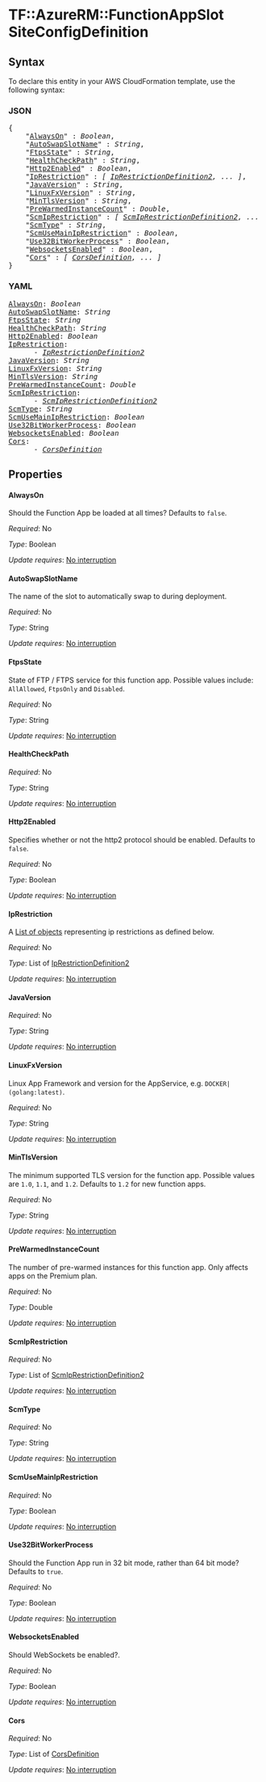 # TF::AzureRM::FunctionAppSlot SiteConfigDefinition

## Syntax

To declare this entity in your AWS CloudFormation template, use the following syntax:

### JSON

<pre>
{
    "<a href="#alwayson" title="AlwaysOn">AlwaysOn</a>" : <i>Boolean</i>,
    "<a href="#autoswapslotname" title="AutoSwapSlotName">AutoSwapSlotName</a>" : <i>String</i>,
    "<a href="#ftpsstate" title="FtpsState">FtpsState</a>" : <i>String</i>,
    "<a href="#healthcheckpath" title="HealthCheckPath">HealthCheckPath</a>" : <i>String</i>,
    "<a href="#http2enabled" title="Http2Enabled">Http2Enabled</a>" : <i>Boolean</i>,
    "<a href="#iprestriction" title="IpRestriction">IpRestriction</a>" : <i>[ <a href="iprestrictiondefinition2.md">IpRestrictionDefinition2</a>, ... ]</i>,
    "<a href="#javaversion" title="JavaVersion">JavaVersion</a>" : <i>String</i>,
    "<a href="#linuxfxversion" title="LinuxFxVersion">LinuxFxVersion</a>" : <i>String</i>,
    "<a href="#mintlsversion" title="MinTlsVersion">MinTlsVersion</a>" : <i>String</i>,
    "<a href="#prewarmedinstancecount" title="PreWarmedInstanceCount">PreWarmedInstanceCount</a>" : <i>Double</i>,
    "<a href="#scmiprestriction" title="ScmIpRestriction">ScmIpRestriction</a>" : <i>[ <a href="scmiprestrictiondefinition2.md">ScmIpRestrictionDefinition2</a>, ... ]</i>,
    "<a href="#scmtype" title="ScmType">ScmType</a>" : <i>String</i>,
    "<a href="#scmusemainiprestriction" title="ScmUseMainIpRestriction">ScmUseMainIpRestriction</a>" : <i>Boolean</i>,
    "<a href="#use32bitworkerprocess" title="Use32BitWorkerProcess">Use32BitWorkerProcess</a>" : <i>Boolean</i>,
    "<a href="#websocketsenabled" title="WebsocketsEnabled">WebsocketsEnabled</a>" : <i>Boolean</i>,
    "<a href="#cors" title="Cors">Cors</a>" : <i>[ <a href="corsdefinition.md">CorsDefinition</a>, ... ]</i>
}
</pre>

### YAML

<pre>
<a href="#alwayson" title="AlwaysOn">AlwaysOn</a>: <i>Boolean</i>
<a href="#autoswapslotname" title="AutoSwapSlotName">AutoSwapSlotName</a>: <i>String</i>
<a href="#ftpsstate" title="FtpsState">FtpsState</a>: <i>String</i>
<a href="#healthcheckpath" title="HealthCheckPath">HealthCheckPath</a>: <i>String</i>
<a href="#http2enabled" title="Http2Enabled">Http2Enabled</a>: <i>Boolean</i>
<a href="#iprestriction" title="IpRestriction">IpRestriction</a>: <i>
      - <a href="iprestrictiondefinition2.md">IpRestrictionDefinition2</a></i>
<a href="#javaversion" title="JavaVersion">JavaVersion</a>: <i>String</i>
<a href="#linuxfxversion" title="LinuxFxVersion">LinuxFxVersion</a>: <i>String</i>
<a href="#mintlsversion" title="MinTlsVersion">MinTlsVersion</a>: <i>String</i>
<a href="#prewarmedinstancecount" title="PreWarmedInstanceCount">PreWarmedInstanceCount</a>: <i>Double</i>
<a href="#scmiprestriction" title="ScmIpRestriction">ScmIpRestriction</a>: <i>
      - <a href="scmiprestrictiondefinition2.md">ScmIpRestrictionDefinition2</a></i>
<a href="#scmtype" title="ScmType">ScmType</a>: <i>String</i>
<a href="#scmusemainiprestriction" title="ScmUseMainIpRestriction">ScmUseMainIpRestriction</a>: <i>Boolean</i>
<a href="#use32bitworkerprocess" title="Use32BitWorkerProcess">Use32BitWorkerProcess</a>: <i>Boolean</i>
<a href="#websocketsenabled" title="WebsocketsEnabled">WebsocketsEnabled</a>: <i>Boolean</i>
<a href="#cors" title="Cors">Cors</a>: <i>
      - <a href="corsdefinition.md">CorsDefinition</a></i>
</pre>

## Properties

#### AlwaysOn

Should the Function App be loaded at all times? Defaults to `false`.

_Required_: No

_Type_: Boolean

_Update requires_: [No interruption](https://docs.aws.amazon.com/AWSCloudFormation/latest/UserGuide/using-cfn-updating-stacks-update-behaviors.html#update-no-interrupt)

#### AutoSwapSlotName

The name of the slot to automatically swap to during deployment.

_Required_: No

_Type_: String

_Update requires_: [No interruption](https://docs.aws.amazon.com/AWSCloudFormation/latest/UserGuide/using-cfn-updating-stacks-update-behaviors.html#update-no-interrupt)

#### FtpsState

State of FTP / FTPS service for this function app. Possible values include: `AllAllowed`, `FtpsOnly` and `Disabled`.

_Required_: No

_Type_: String

_Update requires_: [No interruption](https://docs.aws.amazon.com/AWSCloudFormation/latest/UserGuide/using-cfn-updating-stacks-update-behaviors.html#update-no-interrupt)

#### HealthCheckPath

_Required_: No

_Type_: String

_Update requires_: [No interruption](https://docs.aws.amazon.com/AWSCloudFormation/latest/UserGuide/using-cfn-updating-stacks-update-behaviors.html#update-no-interrupt)

#### Http2Enabled

Specifies whether or not the http2 protocol should be enabled. Defaults to `false`.

_Required_: No

_Type_: Boolean

_Update requires_: [No interruption](https://docs.aws.amazon.com/AWSCloudFormation/latest/UserGuide/using-cfn-updating-stacks-update-behaviors.html#update-no-interrupt)

#### IpRestriction

A [List of objects](/docs/configuration/attr-as-blocks.html) representing ip restrictions as defined below.

_Required_: No

_Type_: List of <a href="iprestrictiondefinition2.md">IpRestrictionDefinition2</a>

_Update requires_: [No interruption](https://docs.aws.amazon.com/AWSCloudFormation/latest/UserGuide/using-cfn-updating-stacks-update-behaviors.html#update-no-interrupt)

#### JavaVersion

_Required_: No

_Type_: String

_Update requires_: [No interruption](https://docs.aws.amazon.com/AWSCloudFormation/latest/UserGuide/using-cfn-updating-stacks-update-behaviors.html#update-no-interrupt)

#### LinuxFxVersion

Linux App Framework and version for the AppService, e.g. `DOCKER|(golang:latest)`.

_Required_: No

_Type_: String

_Update requires_: [No interruption](https://docs.aws.amazon.com/AWSCloudFormation/latest/UserGuide/using-cfn-updating-stacks-update-behaviors.html#update-no-interrupt)

#### MinTlsVersion

The minimum supported TLS version for the function app. Possible values are `1.0`, `1.1`, and `1.2`. Defaults to `1.2` for new function apps.

_Required_: No

_Type_: String

_Update requires_: [No interruption](https://docs.aws.amazon.com/AWSCloudFormation/latest/UserGuide/using-cfn-updating-stacks-update-behaviors.html#update-no-interrupt)

#### PreWarmedInstanceCount

The number of pre-warmed instances for this function app. Only affects apps on the Premium plan.

_Required_: No

_Type_: Double

_Update requires_: [No interruption](https://docs.aws.amazon.com/AWSCloudFormation/latest/UserGuide/using-cfn-updating-stacks-update-behaviors.html#update-no-interrupt)

#### ScmIpRestriction

_Required_: No

_Type_: List of <a href="scmiprestrictiondefinition2.md">ScmIpRestrictionDefinition2</a>

_Update requires_: [No interruption](https://docs.aws.amazon.com/AWSCloudFormation/latest/UserGuide/using-cfn-updating-stacks-update-behaviors.html#update-no-interrupt)

#### ScmType

_Required_: No

_Type_: String

_Update requires_: [No interruption](https://docs.aws.amazon.com/AWSCloudFormation/latest/UserGuide/using-cfn-updating-stacks-update-behaviors.html#update-no-interrupt)

#### ScmUseMainIpRestriction

_Required_: No

_Type_: Boolean

_Update requires_: [No interruption](https://docs.aws.amazon.com/AWSCloudFormation/latest/UserGuide/using-cfn-updating-stacks-update-behaviors.html#update-no-interrupt)

#### Use32BitWorkerProcess

Should the Function App run in 32 bit mode, rather than 64 bit mode? Defaults to `true`.

_Required_: No

_Type_: Boolean

_Update requires_: [No interruption](https://docs.aws.amazon.com/AWSCloudFormation/latest/UserGuide/using-cfn-updating-stacks-update-behaviors.html#update-no-interrupt)

#### WebsocketsEnabled

Should WebSockets be enabled?.

_Required_: No

_Type_: Boolean

_Update requires_: [No interruption](https://docs.aws.amazon.com/AWSCloudFormation/latest/UserGuide/using-cfn-updating-stacks-update-behaviors.html#update-no-interrupt)

#### Cors

_Required_: No

_Type_: List of <a href="corsdefinition.md">CorsDefinition</a>

_Update requires_: [No interruption](https://docs.aws.amazon.com/AWSCloudFormation/latest/UserGuide/using-cfn-updating-stacks-update-behaviors.html#update-no-interrupt)

